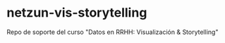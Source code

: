 # netzun-vis-storytelling
Repo de soporte del curso "Datos en RRHH: Visualización &amp; Storytelling"
